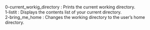 0-current_workig_directory : Prints the current working directory.  
1-listit : Displays the contents list of your current directory.  
2-bring_me_home : Changes the working directory to the user’s home directory.  
